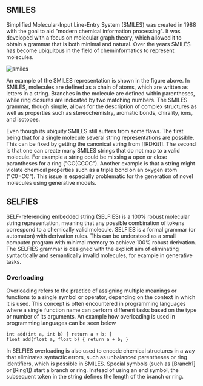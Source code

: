 ## SMILES
Simplified Molecular-Input Line-Entry System (SMILES) was created in 1988 with the goal to aid "modern chemical information processing". It was developed with a focus on molecular graph theory, which allowed it to obtain a grammar that is both minimal and natural. Over the years SMILES has become ubiquitous in the field of cheminformatics to represent molecules. 


![smiles](https://upload.wikimedia.org/wikipedia/commons/0/00/SMILES.png)

An example of the SMILES representation is shown in the figure above. In SMILES, molecules are defined as a chain of atoms, which are written as letters in a string. Branches in the molecule are defined within parentheses, while ring closures are indicated by two matching numbers. The SMILES grammar, though simple, allows for the description of complex structures as well as properties such as stereochemistry, aromatic bonds, chirality, ions, and isotopes.

Even though its ubiquity SMILES still suffers from some flaws. The first being that for a single molecule several string representations are possible. This can be fixed by getting the canonical string from [[RDKit]]. The second is that one can create many SMILES strings that do not map to a valid molecule. For example a string could be missing a open or close parantheses for a ring ("CC(CCCC"). Another example is that a string might violate chemical properties such as a triple bond on an oxygen atom ("C0=CC"). This issue is especially problematic for the generation of novel molecules using generative models.

## SELFIES
SELF-referencing embedded string (SELFIES) is a 100% robust molecular string representation, meaning that any possible combination of tokens correspond to a chemically valid molecule. SELFIES is a formal grammar (or automaton) with derivation rules. This can be understood as a small computer program with minimal memory to achieve 100% robust derivation. The SELFIES grammar is designed with the explicit aim of eliminating syntactically and semantically invalid molecules, for example in generative tasks.

### Overloading
Overloading refers to the practice of assigning multiple meanings or functions to a single symbol or operator, depending on the context in which it is used. This concept is often encountered in programming languages where a single function name can perform different tasks based on the type or number of its arguments. An example how overloading is used in programming languages can be seen below

```
int add(int a, int b) { return a + b; }
float add(float a, float b) { return a + b; }
```

In SELFIES overloading is also used to encode chemical structures in a way that eliminates syntactic errors, such as unbalanced parentheses or ring identifiers, which is possible in SMILES. 
Special symbols (such as \[Branch1\] or \[Ring1\]) start a branch or ring. Instead of using an end symbol, the subsequent token in the string defines the length of the branch or ring.
